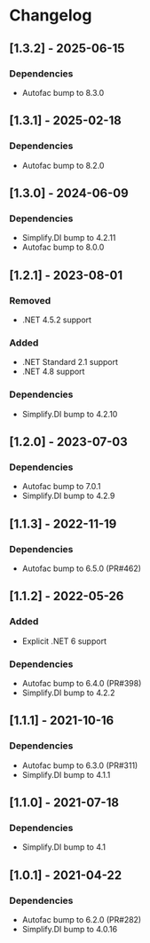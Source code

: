 # Changelog

## [1.3.2] - 2025-06-15

### Dependencies

- Autofac bump to 8.3.0

## [1.3.1] - 2025-02-18

### Dependencies

- Autofac bump to 8.2.0

## [1.3.0] - 2024-06-09

### Dependencies

- Simplify.DI bump to 4.2.11
- Autofac bump to 8.0.0

## [1.2.1] - 2023-08-01

### Removed

- .NET 4.5.2 support

### Added

- .NET Standard 2.1 support
- .NET 4.8 support

### Dependencies

- Simplify.DI bump to 4.2.10

## [1.2.0] - 2023-07-03

### Dependencies

- Autofac bump to 7.0.1
- Simplify.DI bump to 4.2.9

## [1.1.3] - 2022-11-19

### Dependencies

- Autofac bump to 6.5.0 (PR#462)

## [1.1.2] - 2022-05-26

### Added

- Explicit .NET 6 support

### Dependencies

- Autofac bump to 6.4.0 (PR#398)
- Simplify.DI bump to 4.2.2

## [1.1.1] - 2021-10-16

### Dependencies

- Autofac bump to 6.3.0 (PR#311)
- Simplify.DI bump to 4.1.1

## [1.1.0] - 2021-07-18

### Dependencies

- Simplify.DI bump to 4.1

## [1.0.1] - 2021-04-22

### Dependencies

- Autofac bump to 6.2.0 (PR#282)
- Simplify.DI bump to 4.0.16

